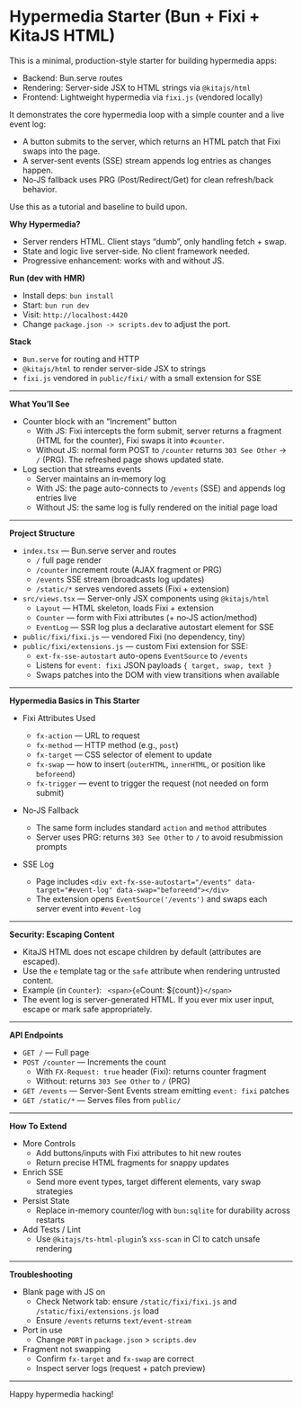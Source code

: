 # Hypermedia Starter (Bun + Fixi + KitaJS HTML)

This is a minimal, production-style starter for building hypermedia apps:

- Backend: Bun.serve routes
- Rendering: Server-side JSX to HTML strings via `@kitajs/html`
- Frontend: Lightweight hypermedia via `fixi.js` (vendored locally)

It demonstrates the core hypermedia loop with a simple counter and a live event log:

- A button submits to the server, which returns an HTML patch that Fixi swaps into the page.
- A server-sent events (SSE) stream appends log entries as changes happen.
- No‑JS fallback uses PRG (Post/Redirect/Get) for clean refresh/back behavior.

Use this as a tutorial and baseline to build upon.

**Why Hypermedia?**
- Server renders HTML. Client stays “dumb”, only handling fetch + swap.
- State and logic live server-side. No client framework needed.
- Progressive enhancement: works with and without JS.

**Run (dev with HMR)**
- Install deps: `bun install`
- Start: `bun run dev`
- Visit: `http://localhost:4420`
- Change `package.json -> scripts.dev` to adjust the port.

**Stack**
- `Bun.serve` for routing and HTTP
- `@kitajs/html` to render server-side JSX to strings
- `fixi.js` vendored in `public/fixi/` with a small extension for SSE

---

**What You’ll See**
- Counter block with an “Increment” button
  - With JS: Fixi intercepts the form submit, server returns a fragment (HTML for the counter), Fixi swaps it into `#counter`.
  - Without JS: normal form POST to `/counter` returns `303 See Other` → `/` (PRG). The refreshed page shows updated state.
- Log section that streams events
  - Server maintains an in‑memory log
  - With JS: the page auto-connects to `/events` (SSE) and appends log entries live
  - Without JS: the same log is fully rendered on the initial page load

---

**Project Structure**
- `index.tsx` — Bun.serve server and routes
  - `/` full page render
  - `/counter` increment route (AJAX fragment or PRG)
  - `/events` SSE stream (broadcasts log updates)
  - `/static/*` serves vendored assets (Fixi + extension)
- `src/views.tsx` — Server-only JSX components using `@kitajs/html`
  - `Layout` — HTML skeleton, loads Fixi + extension
  - `Counter` — form with Fixi attributes (+ no‑JS action/method)
  - `EventLog` — SSR log plus a declarative autostart element for SSE
- `public/fixi/fixi.js` — vendored Fixi (no dependency, tiny)
- `public/fixi/extensions.js` — custom Fixi extension for SSE:
  - `ext-fx-sse-autostart` auto-opens `EventSource` to `/events`
  - Listens for `event: fixi` JSON payloads `{ target, swap, text }`
  - Swaps patches into the DOM with view transitions when available

---

**Hypermedia Basics in This Starter**
- Fixi Attributes Used
  - `fx-action` — URL to request
  - `fx-method` — HTTP method (e.g., `post`)
  - `fx-target` — CSS selector of element to update
  - `fx-swap` — how to insert (`outerHTML`, `innerHTML`, or position like `beforeend`)
  - `fx-trigger` — event to trigger the request (not needed on form submit)

- No‑JS Fallback
  - The same form includes standard `action` and `method` attributes
  - Server uses PRG: returns `303 See Other` to `/` to avoid resubmission prompts

- SSE Log
  - Page includes `<div ext-fx-sse-autostart="/events" data-target="#event-log" data-swap="beforeend"></div>`
  - The extension opens `EventSource('/events')` and swaps each server event into `#event-log`

---

**Security: Escaping Content**
- KitaJS HTML does not escape children by default (attributes are escaped).
- Use the `e` template tag or the `safe` attribute when rendering untrusted content.
- Example (in `Counter`): `
  <span>{e`Count: ${count}`}</span>
  `
- The event log is server-generated HTML. If you ever mix user input, escape or mark safe appropriately.

---

**API Endpoints**
- `GET /` — Full page
- `POST /counter` — Increments the count
  - With `FX-Request: true` header (Fixi): returns counter fragment
  - Without: returns `303 See Other` to `/` (PRG)
- `GET /events` — Server-Sent Events stream emitting `event: fixi` patches
- `GET /static/*` — Serves files from `public/`

---

**How To Extend**
- More Controls
  - Add buttons/inputs with Fixi attributes to hit new routes
  - Return precise HTML fragments for snappy updates
- Enrich SSE
  - Send more event types, target different elements, vary swap strategies
- Persist State
  - Replace in-memory counter/log with `bun:sqlite` for durability across restarts
- Add Tests / Lint
  - Use `@kitajs/ts-html-plugin`’s `xss-scan` in CI to catch unsafe rendering

---

**Troubleshooting**
- Blank page with JS on
  - Check Network tab: ensure `/static/fixi/fixi.js` and `/static/fixi/extensions.js` load
  - Ensure `/events` returns `text/event-stream`
- Port in use
  - Change `PORT` in `package.json` > `scripts.dev`
- Fragment not swapping
  - Confirm `fx-target` and `fx-swap` are correct
  - Inspect server logs (request + patch preview)

---

Happy hypermedia hacking!
